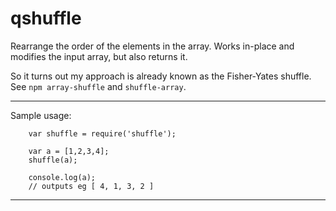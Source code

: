 qshuffle
========

Rearrange the order of the elements in the array.  Works in-place and
modifies the input array, but also returns it.

So it turns out my approach is already known as the Fisher-Yates shuffle.
See `npm array-shuffle` and `shuffle-array`.

----

Sample usage:

        var shuffle = require('shuffle');

        var a = [1,2,3,4];
        shuffle(a);

        console.log(a);
        // outputs eg [ 4, 1, 3, 2 ]

----
